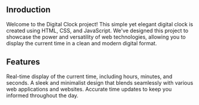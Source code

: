 ## Inroduction
Welcome to the Digital Clock project! This simple yet elegant digital clock is created using HTML, CSS, and JavaScript. We've designed this project to showcase the power and versatility of web technologies, allowing you to display the current time in a clean and modern digital format.

## Features
Real-time display of the current time, including hours, minutes, and seconds.
A sleek and minimalist design that blends seamlessly with various web applications and websites.
Accurate time updates to keep you informed throughout the day.
